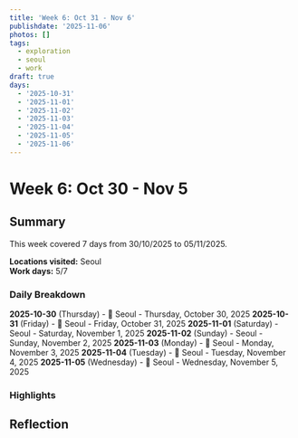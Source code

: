 ```yaml
---
title: 'Week 6: Oct 31 - Nov 6'
publishdate: '2025-11-06'
photos: []
tags:
  - exploration
  - seoul
  - work
draft: true
days:
  - '2025-10-31'
  - '2025-11-01'
  - '2025-11-02'
  - '2025-11-03'
  - '2025-11-04'
  - '2025-11-05'
  - '2025-11-06'
---
```

# Week 6: Oct 30 - Nov 5

## Summary

This week covered 7 days from 30/10/2025 to 05/11/2025.

**Locations visited:** Seoul  
**Work days:** 5/7

### Daily Breakdown

**2025-10-30** (Thursday) - 💼 Seoul - Thursday, October 30, 2025
**2025-10-31** (Friday) - 💼 Seoul - Friday, October 31, 2025
**2025-11-01** (Saturday) - Seoul - Saturday, November 1, 2025
**2025-11-02** (Sunday) - Seoul - Sunday, November 2, 2025
**2025-11-03** (Monday) - 💼 Seoul - Monday, November 3, 2025
**2025-11-04** (Tuesday) - 💼 Seoul - Tuesday, November 4, 2025
**2025-11-05** (Wednesday) - 💼 Seoul - Wednesday, November 5, 2025

### Highlights

<!-- Add weekly highlights here -->

## Reflection

<!-- Add weekly reflection here -->
